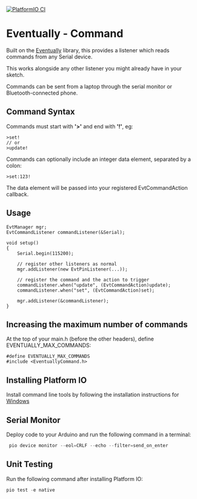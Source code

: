 [![PlatformIO CI](https://github.com/matthewturner/EventuallyCommand/actions/workflows/platformio.yml/badge.svg)](https://github.com/matthewturner/EventuallyCommand/actions/workflows/platformio.yml)

# Eventually - Command

Built on the [Eventually](https://github.com/johnnyb/Eventually) library, this provides a listener which reads commands from any Serial device.

This works alongside any other listener you might already have in your sketch.

Commands can be sent from a laptop through the serial monitor or Bluetooth-connected phone.

## Command Syntax

Commands must start with **'>'** and end with **'!'**, eg:

```
>set!
// or
>update!
```

Commands can optionally include an integer data element, separated by a colon:

```
>set:123!
```

The data element will be passed into your registered EvtCommandAction callback.

## Usage

```
EvtManager mgr;
EvtCommandListener commandListener(&Serial);

void setup()
{
    Serial.begin(115200);

    // register other listeners as normal
    mgr.addListener(new EvtPinListener(...));

    // register the command and the action to trigger
    commandListener.when("update", (EvtCommandAction)update);
    commandListener.when("set", (EvtCommandAction)set);

    mgr.addListener(&commandListener);
}
```

## Increasing the maximum number of commands

At the top of your main.h (before the other headers), define EVENTUALLY_MAX_COMMANDS:

```
#define EVENTUALLY_MAX_COMMANDS
#include <EventuallyCommand.h>
```

## Installing Platform IO

Install command line tools by following the installation instructions for [Windows](https://docs.platformio.org/en/latest/core/installation.html#windows)

## Serial Monitor

Deploy code to your Arduino and run the following command in a terminal:

```powershell
 pio device monitor --eol=CRLF --echo --filter=send_on_enter
```

## Unit Testing

Run the following command after installing Platform IO:

```powershell
pio test -e native
```
